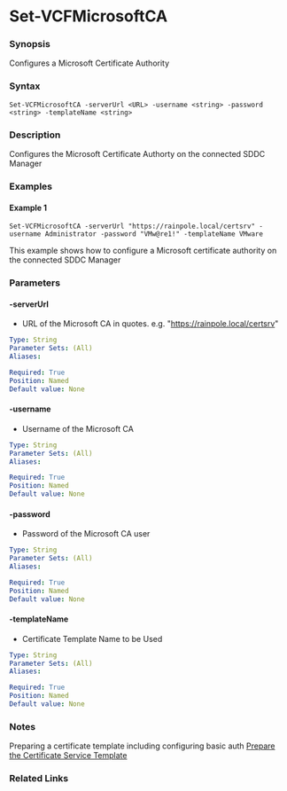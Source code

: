 # Set-VCFMicrosoftCA

### Synopsis
Configures a Microsoft Certificate Authority

### Syntax
```
Set-VCFMicrosoftCA -serverUrl <URL> -username <string> -password <string> -templateName <string>
```

### Description
Configures the Microsoft Certificate Authorty on the connected SDDC Manager

### Examples
#### Example 1
```
Set-VCFMicrosoftCA -serverUrl "https://rainpole.local/certsrv" -username Administrator -password "VMw@re1!" -templateName VMware
```
This example shows how to configure a Microsoft certificate authority on the connected SDDC Manager

### Parameters

#### -serverUrl
- URL of the Microsoft CA in quotes. e.g. "https://rainpole.local/certsrv"

```yaml
Type: String
Parameter Sets: (All)
Aliases:

Required: True
Position: Named
Default value: None
```

#### -username
- Username of the Microsoft CA

```yaml
Type: String
Parameter Sets: (All)
Aliases:

Required: True
Position: Named
Default value: None
```

#### -password
- Password of the Microsoft CA user

```yaml
Type: String
Parameter Sets: (All)
Aliases:

Required: True
Position: Named
Default value: None
```

#### -templateName
- Certificate Template Name to be Used

```yaml
Type: String
Parameter Sets: (All)
Aliases:

Required: True
Position: Named
Default value: None
```

### Notes
Preparing a certificate template including configuring basic auth <a href="https://docs.vmware.com/en/VMware-Cloud-Foundation/3.9/com.vmware.vcf.admin.doc_39/GUID-BCD83622-4AB8-41EB-BD54-80F2B40FD9CE.html#GUID-BCD83622-4AB8-41EB-BD54-80F2B40FD9CE" target="_blank">Prepare the Certificate Service Template</a>

### Related Links
